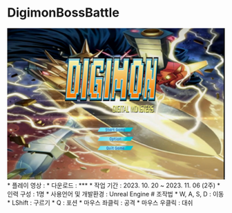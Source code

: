 # DigimonBossBattle
<img src="Image/DigimonBossBattle.png" width="600" height="350"/>
* 플레이 영상 : <https://www.youtube.com/watch?v=4o3_wj71FlQ>
* 다운로드 : <https://naver.me/FV7A8aad>
***
* 작업 기간 : 2023. 10. 20 ~ 2023. 11. 06 (2주)
* 인력 구성 : 1명
* 사용언어 및 개발환경 : Unreal Engine
# 조작법    
* W, A, S, D : 이동
* LShift : 구르기
* Q : 포션
* 마우스 좌클릭 : 공격
* 마우스 우클릭 : 대쉬
